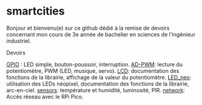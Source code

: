 # smartcities

Bonjour et bienvenu(e) sur ce github dédié à la remise de devoirs concernant mon cours de 3e année de bachelier en sciences de l'ingénieur industriel.


Devoirs


[GPIO](GPIO) : LED simple, bouton-poussoir, interruption.
[AD-PWM](AD-PWM): lecture du potentiomètre, PWM (LED, musique, servo).
[LCD](LCD): documentation des fonctions de la librairie, affichage de la valeur du potentiomètre.
[LED_neo](LED_neo): utilisation des LEDs néopixel, documentation des fonctions de la librairie, arc-en-ciel.
[sensors](sensors): température et humidité, luminosité, PIR.
[network](network): Accès réseau avec le RPi Pico.
